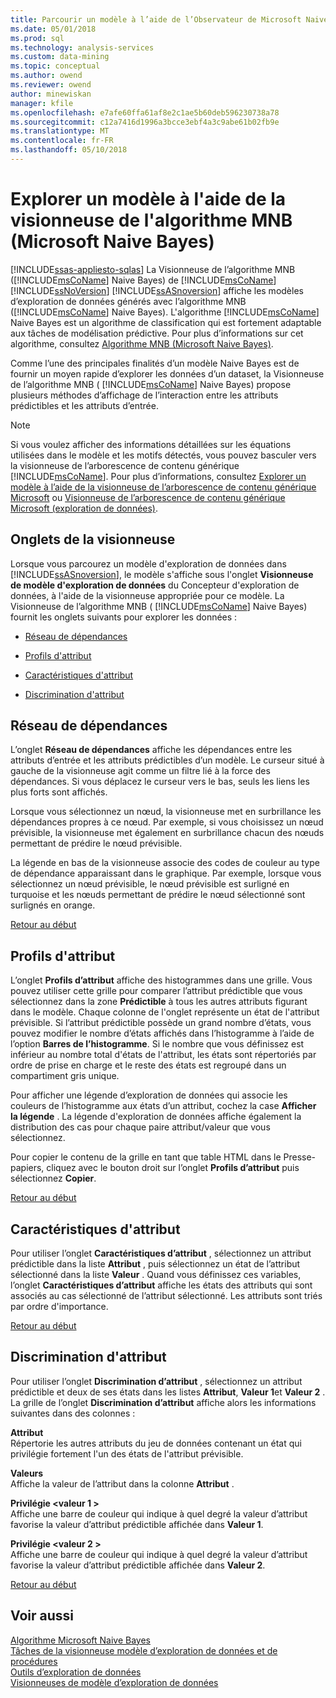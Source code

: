 ```yaml
---
title: Parcourir un modèle à l’aide de l’Observateur de Microsoft Naive Bayes | Documents Microsoft
ms.date: 05/01/2018
ms.prod: sql
ms.technology: analysis-services
ms.custom: data-mining
ms.topic: conceptual
ms.author: owend
ms.reviewer: owend
author: minewiskan
manager: kfile
ms.openlocfilehash: e7afe60ffa61af8e2c1ae5b60deb596230738a78
ms.sourcegitcommit: c12a7416d1996a3bcce3ebf4a3c9abe61b02fb9e
ms.translationtype: MT
ms.contentlocale: fr-FR
ms.lasthandoff: 05/10/2018
---
```

# <a name="browse-a-model-using-the-microsoft-naive-bayes-viewer"></a>Explorer un modèle à l'aide de la visionneuse de l'algorithme MNB (Microsoft Naive Bayes)
[!INCLUDE[ssas-appliesto-sqlas](../../includes/ssas-appliesto-sqlas.md)]
  La Visionneuse de l’algorithme MNB ([!INCLUDE[msCoName](../../includes/msconame-md.md)] Naive Bayes) de [!INCLUDE[msCoName](../../includes/msconame-md.md)] [!INCLUDE[ssNoVersion](../../includes/ssnoversion-md.md)] [!INCLUDE[ssASnoversion](../../includes/ssasnoversion-md.md)] affiche les modèles d’exploration de données générés avec l’algorithme MNB ([!INCLUDE[msCoName](../../includes/msconame-md.md)] Naive Bayes). L'algorithme [!INCLUDE[msCoName](../../includes/msconame-md.md)] Naive Bayes est un algorithme de classification qui est fortement adaptable aux tâches de modélisation prédictive. Pour plus d’informations sur cet algorithme, consultez [Algorithme MNB (Microsoft Naive Bayes)](../../analysis-services/data-mining/microsoft-naive-bayes-algorithm.md).  
  
 Comme l’une des principales finalités d’un modèle Naive Bayes est de fournir un moyen rapide d’explorer les données d’un dataset, la Visionneuse de l’algorithme MNB ( [!INCLUDE[msCoName](../../includes/msconame-md.md)] Naive Bayes) propose plusieurs méthodes d’affichage de l’interaction entre les attributs prédictibles et les attributs d’entrée.  
  
> [!NOTE]  
>  Si vous voulez afficher des informations détaillées sur les équations utilisées dans le modèle et les motifs détectés, vous pouvez basculer vers la visionneuse de l’arborescence de contenu générique [!INCLUDE[msCoName](../../includes/msconame-md.md)]. Pour plus d’informations, consultez [Explorer un modèle à l’aide de la visionneuse de l’arborescence de contenu générique Microsoft](../../analysis-services/data-mining/browse-a-model-using-the-microsoft-generic-content-tree-viewer.md) ou [Visionneuse de l’arborescence de contenu générique Microsoft &#40;exploration de données&#41;](http://msdn.microsoft.com/library/751b4393-f6fd-48c1-bcef-bdca589ce34c).  
  
##  <a name="BKMK_ViewerTabs"></a> Onglets de la visionneuse  
 Lorsque vous parcourez un modèle d'exploration de données dans [!INCLUDE[ssASnoversion](../../includes/ssasnoversion-md.md)], le modèle s'affiche sous l'onglet **Visionneuse de modèle d'exploration de données** du Concepteur d'exploration de données, à l'aide de la visionneuse appropriée pour ce modèle. La Visionneuse de l’algorithme MNB ( [!INCLUDE[msCoName](../../includes/msconame-md.md)] Naive Bayes) fournit les onglets suivants pour explorer les données :  
  
-   [Réseau de dépendances](#BKMK_Dependency)  
  
-   [Profils d'attribut](#BKMK_Profiles)  
  
-   [Caractéristiques d'attribut](#BKMK_Characteristics)  
  
-   [Discrimination d'attribut](#BKMK_Discrimination)  
  
##  <a name="BKMK_Dependency"></a> Réseau de dépendances  
 L’onglet **Réseau de dépendances** affiche les dépendances entre les attributs d’entrée et les attributs prédictibles d’un modèle. Le curseur situé à gauche de la visionneuse agit comme un filtre lié à la force des dépendances. Si vous déplacez le curseur vers le bas, seuls les liens les plus forts sont affichés.  
  
 Lorsque vous sélectionnez un nœud, la visionneuse met en surbrillance les dépendances propres à ce nœud. Par exemple, si vous choisissez un nœud prévisible, la visionneuse met également en surbrillance chacun des nœuds permettant de prédire le nœud prévisible.  
  
 La légende en bas de la visionneuse associe des codes de couleur au type de dépendance apparaissant dans le graphique. Par exemple, lorsque vous sélectionnez un nœud prévisible, le nœud prévisible est surligné en turquoise et les nœuds permettant de prédire le nœud sélectionné sont surlignés en orange.  
  
 [Retour au début](#BKMK_ViewerTabs)  
  
##  <a name="BKMK_Profiles"></a> Profils d'attribut  
 L’onglet **Profils d’attribut** affiche des histogrammes dans une grille. Vous pouvez utiliser cette grille pour comparer l’attribut prédictible que vous sélectionnez dans la zone **Prédictible** à tous les autres attributs figurant dans le modèle. Chaque colonne de l'onglet représente un état de l'attribut prévisible. Si l’attribut prédictible possède un grand nombre d’états, vous pouvez modifier le nombre d’états affichés dans l’histogramme à l’aide de l’option **Barres de l’histogramme**. Si le nombre que vous définissez est inférieur au nombre total d'états de l'attribut, les états sont répertoriés par ordre de prise en charge et le reste des états est regroupé dans un compartiment gris unique.  
  
 Pour afficher une légende d’exploration de données qui associe les couleurs de l’histogramme aux états d’un attribut, cochez la case **Afficher la légende** . La légende d'exploration de données affiche également la distribution des cas pour chaque paire attribut/valeur que vous sélectionnez.  
  
 Pour copier le contenu de la grille en tant que table HTML dans le Presse-papiers, cliquez avec le bouton droit sur l’onglet **Profils d’attribut** puis sélectionnez **Copier**.  
  
 [Retour au début](#BKMK_ViewerTabs)  
  
##  <a name="BKMK_Characteristics"></a> Caractéristiques d'attribut  
 Pour utiliser l’onglet **Caractéristiques d’attribut** , sélectionnez un attribut prédictible dans la liste **Attribut** , puis sélectionnez un état de l’attribut sélectionné dans la liste **Valeur** . Quand vous définissez ces variables, l’onglet **Caractéristiques d’attribut** affiche les états des attributs qui sont associés au cas sélectionné de l’attribut sélectionné. Les attributs sont triés par ordre d'importance.  
  
 [Retour au début](#BKMK_ViewerTabs)  
  
##  <a name="BKMK_Discrimination"></a> Discrimination d'attribut  
 Pour utiliser l’onglet **Discrimination d’attribut** , sélectionnez un attribut prédictible et deux de ses états dans les listes **Attribut**, **Valeur 1**et **Valeur 2** . La grille de l’onglet **Discrimination d’attribut** affiche alors les informations suivantes dans des colonnes :  
  
 **Attribut**  
 Répertorie les autres attributs du jeu de données contenant un état qui privilégie fortement l'un des états de l'attribut prévisible.  
  
 **Valeurs**  
 Affiche la valeur de l’attribut dans la colonne **Attribut** .  
  
 **Privilégie \<valeur 1 >**  
 Affiche une barre de couleur qui indique à quel degré la valeur d’attribut favorise la valeur d’attribut prédictible affichée dans **Valeur 1**.  
  
 **Privilégie \<valeur 2 >**  
 Affiche une barre de couleur qui indique à quel degré la valeur d’attribut favorise la valeur d’attribut prédictible affichée dans **Valeur 2**.  
  
 [Retour au début](#BKMK_ViewerTabs)  
  
## <a name="see-also"></a>Voir aussi  
 [Algorithme Microsoft Naive Bayes](../../analysis-services/data-mining/microsoft-naive-bayes-algorithm.md)   
 [Tâches de la visionneuse modèle d’exploration de données et de procédures](../../analysis-services/data-mining/mining-model-viewer-tasks-and-how-tos.md)   
 [Outils d’exploration de données](../../analysis-services/data-mining/data-mining-tools.md)   
 [Visionneuses de modèle d’exploration de données](../../analysis-services/data-mining/data-mining-model-viewers.md)  
  
  
